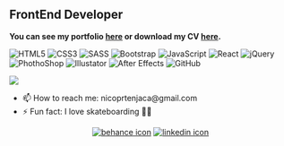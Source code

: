 <h2>FrontEnd Developer</h2>
<p><b>You can see my portfolio <a href="https://portfolio-np.vercel.app/" target="_blank">here</a> or download my CV <a href="https://github.com/nicoprten/nicoprten/files/8382564/CV-v3.pdf" target="_blank">here</a>.</b></p>




![HTML5](https://img.shields.io/badge/-HTML5-E34F26?style=flat-square&logo=html5&logoColor=white)
![CSS3](https://img.shields.io/badge/-CSS3-1572B6?style=flat-square&logo=css3)
![SASS](https://img.shields.io/badge/-SASS-1572B6?style=flat-square&logo=sass)
![Bootstrap](https://img.shields.io/badge/-Bootstrap-563D7C?style=flat-square&logo=bootstrap)
![JavaScript](https://img.shields.io/badge/-JavaScript-black?style=flat-square&logo=javascript)
![React](https://img.shields.io/badge/-React-181717?style=flat-square&logo=react)
![jQuery](https://img.shields.io/badge/-jQuery-0769AD?style=flat-square&logo=jQuery&logoColor=white)
![PhothoShop](https://img.shields.io/badge/-PhotoShop-071D34?style=flat-square&logo=Adobe-Photoshop&logoColor=54A7F8)
![Illustator](https://img.shields.io/badge/-Illustrator-071D34?style=flat-square&logo=Adobe-Illustrator&logoColor=orange)
![After Effects](https://img.shields.io/badge/-AfterEffects-071D34?style=flat-square&logo=Adobe-after-effects&logoColor=purple)
![GitHub](https://img.shields.io/badge/-GitHub-181717?style=flat-square&logo=github)

![](https://dcbadge.vercel.app/api/shield/374380484433674240)

<div align="left">
  <ul>
    <li>📫 How to reach me: nicoprtenjaca@gmail.com</li>
    <li>⚡ Fun fact: I love skateboarding 🏄‍♂️</li>
  </ul>
</div>
  
<div align="center">
  <a href="https://www.behance.net/nicoprtenjaca" target="_blank"><img alt="behance icon" src="https://user-images.githubusercontent.com/41525219/138456248-b19abbf2-a618-4506-bd0c-4915ac706cc3.png" /></a>
  <a href="https://www.linkedin.com/in/nicoprten/" target="_blank"><img alt="linkedin icon" src="https://user-images.githubusercontent.com/41525219/138456254-f51e84ef-2ef8-4a5e-b8e9-1693559177c5.png" /></a>
</div>

